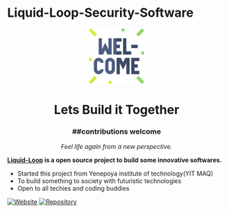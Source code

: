 # Liquid-Loop-Security-Software
<p align="center">
  <img src="https://github.com/amalprasad0/Liquid-Loop-Security-Software/blob/master/welcome-back.png" width="128">
  <br />
  <h1 align="center">Lets Build it Together</h1>
  <h3 align="center">

##contributions welcome

  </h3>
</p>

<p align="center">
  <i>Feel life again from a new perspective.</i>
</p>


**[Liquid-Loop](https://liquid-loop.github.io/) is a open source project to build some innovative softwares.**

- Started this project from Yenepoya institute of technology(YIT MAQ)
- To build something to society with futuristic technologies
- Open to all techies and coding buddies

[![Website](https://img.shields.io/badge/Web%20App%20➔-2da44e)](https://liquid-loop.github.io/) [![Repository](https://img.shields.io/badge/Repository-555?logo=github)]([https://github.com/Liquid-Loop/Liquid-Loop-Security-Software])

